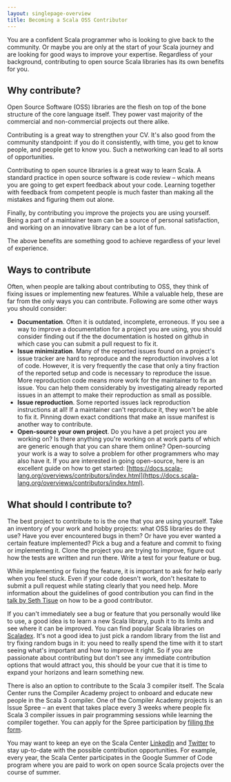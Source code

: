 ```yaml
---
layout: singlepage-overview
title: Becoming a Scala OSS Contributor
---
```

You are a confident Scala programmer who is looking to give back to the community. Or maybe you are only at the start of your Scala journey and are looking for good ways to improve your expertise. Regardless of your background, contributing to open source Scala libraries has its own benefits for you.

## Why contribute?
Open Source Software (OSS) libraries are the flesh on top of the bone structure of the core language itself. They power vast majority of the commercial and non-commercial projects out there alike.

Contributing is a great way to strengthen your CV. It's also good from the community standpoint: if you do it consistently, with time, you get to know people, and people get to know you. Such a networking can lead to all sorts of opportunities.

Contributing to open source libraries is a great way to learn Scala. A standard practice in open source software is code review – which means you are going to get expert feedback about your code. Learning together with feedback from competent people is much faster than making all the mistakes and figuring them out alone.

Finally, by contributing you improve the projects you are using yourself. Being a part of a maintainer team can be a source of personal satisfaction, and working on an innovative library can be a lot of fun.

The above benefits are something good to achieve regardless of your level of experience.

## Ways to contribute
Often, when people are talking about contributing to OSS, they think of fixing issues or implementing new features. While a valuable help, these are far from the only ways you can contribute. Following are some other ways you should consider:

- **Documentation**. Often it is outdated, incomplete, erroneous. If you see a way to improve a documentation for a project you are using, you should consider finding out if the the documentation is hosted on github in which case you can submit a pull request to fix it.
- **Issue minimization**. Many of the reported issues found on a project's issue tracker are hard to reproduce and the reproduction involves a lot of code. However, it is very frequently the case that only a tiny fraction of the reported setup and code is necessary to reproduce the issue. More reproduction code means more work for the maintainer to fix an issue. You can help them considerably by investigating already reported issues in an attempt to make their reproduction as small as possible.
- **Issue reproduction**. Some reported issues lack reproduction instructions at all! If a maintainer can't reproduce it, they won't be able to fix it. Pinning down exact conditions that make an issue manifest is another way to contribute.
- **Open-source your own project**. Do you have a pet project you are working on? Is there anything you're working on at work parts of which are generic enough that you can share them online? Open-sourcing your work is a way to solve a problem for other programmers who may also have it. If you are interested in going open-source, here is an excellent guide on how to get started: [https://docs.scala-lang.org/overviews/contributors/index.html](https://docs.scala-lang.org/overviews/contributors/index.html).

## What should I contribute to?
The best project to contribute to is the one that you are using yourself. Take an inventory of your work and hobby projects: what OSS libraries do they use? Have you ever encountered bugs in them? Or have you ever wanted a certain feature implemented? Pick a bug and a feature and commit to fixing or implementing it. Clone the project you are trying to improve, figure out how the tests are written and run there. Write a test for your feature or bug.

While implementing or fixing the feature, it is important to ask for help early when you feel stuck. Even if your code doesn't work, don't hesitate to submit a pull request while stating clearly that you need help. More information about the guidelines of good contribution you can find in the [talk by Seth Tisue](https://youtu.be/DTUpSTrnI-0) on how to be a good contributor.

If you can't immediately see a bug or feature that you personally would like to use, a good idea is to learn a new Scala library, push it to its limits and see where it can be improved. You can find popular Scala libraries on [Scaladex](https://index.scala-lang.org/awesome). It's not a good idea to just pick a random library from the list and try fixing random bugs in it: you need to really spend the time with it to start seeing what's important and how to improve it right. So if you are passionate about contributing but don't see any immediate contribution options that would attract you, this should be your cue that it is time to expand your horizons and learn something new.

There is also an option to contribute to the Scala 3 compiler itself. The Scala Center runs the Compiler Academy project to onboard and educate new people in the Scala 3 compiler. One of the Compiler Academy projects is an Issue Spree – an event that takes place every 3 weeks where people fix Scala 3 compiler issues in pair programming sessions while learning the compiler together. You can apply for the Spree participation by [filling the form](https://forms.gle/DfoSuHFm3T6MA3L59).

You may want to keep an eye on the Scala Center [LinkedIn](https://www.linkedin.com/company/scala-center/) and [Twitter](https://twitter.com/scala_lang) to stay up-to-date with the possible contribution opportunities. For example, every year, the Scala Center participates in the Google Summer of Code program where you are paid to work on open source Scala projects over the course of summer.

